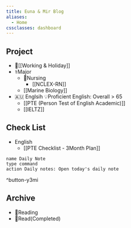 ```yaml
---
title: Euna & Mir Blog
aliases:
  - Home
cssclasses: dashboard
---
```

## Project
- 🌊[[Working & Holiday]]
- ⚕️Major
	- 💉Nursing
		- [[NCLEX-RN]]
	- [[Marine Biology]]
- 🇦🇺 Englsih 💡Proficient English: Overall > 65
	- [[PTE (Person Test of English Academic)]]
	- [[IELTZ]]

## Check List
- English 
	- [[PTE Checklist - 3Month Plan]]

```button
name Daily Note
type command
action Daily notes: Open today's daily note
```
^button-y3mi

## Archive
- 📕Reading
- 📗Read(Completed)
